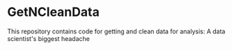 # GetNCleanData
This repository contains code for getting and clean data for analysis: A data scientist's biggest headache
